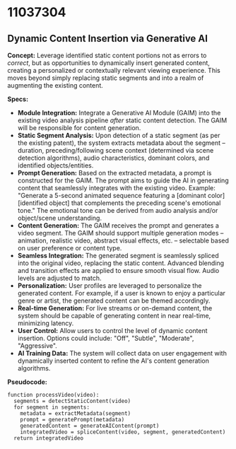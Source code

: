 # 11037304

## Dynamic Content Insertion via Generative AI

**Concept:** Leverage identified static content portions not as errors to *correct*, but as opportunities to dynamically insert generated content, creating a personalized or contextually relevant viewing experience. This moves beyond simply replacing static segments and into a realm of augmenting the existing content.

**Specs:**

*   **Module Integration:** Integrate a Generative AI Module (GAIM) into the existing video analysis pipeline *after* static content detection. The GAIM will be responsible for content generation.
*   **Static Segment Analysis:** Upon detection of a static segment (as per the existing patent), the system extracts metadata about the segment – duration, preceding/following scene context (determined via scene detection algorithms), audio characteristics, dominant colors, and identified objects/entities.
*   **Prompt Generation:** Based on the extracted metadata, a prompt is constructed for the GAIM. The prompt aims to guide the AI in generating content that seamlessly integrates with the existing video. Example: "Generate a 5-second animated sequence featuring a [dominant color] [identified object] that complements the preceding scene's emotional tone." The emotional tone can be derived from audio analysis and/or object/scene understanding.
*   **Content Generation:** The GAIM receives the prompt and generates a video segment. The GAIM should support multiple generation modes – animation, realistic video, abstract visual effects, etc. – selectable based on user preference or content type.
*   **Seamless Integration:** The generated segment is seamlessly spliced into the original video, replacing the static content. Advanced blending and transition effects are applied to ensure smooth visual flow. Audio levels are adjusted to match.
*   **Personalization:** User profiles are leveraged to personalize the generated content. For example, if a user is known to enjoy a particular genre or artist, the generated content can be themed accordingly.
*   **Real-time Generation:** For live streams or on-demand content, the system should be capable of generating content in near real-time, minimizing latency.
*   **User Control:** Allow users to control the level of dynamic content insertion. Options could include: "Off", "Subtle", "Moderate", "Aggressive".
*   **AI Training Data:** The system will collect data on user engagement with dynamically inserted content to refine the AI's content generation algorithms.



**Pseudocode:**

```
function processVideo(video):
  segments = detectStaticContent(video)
  for segment in segments:
    metadata = extractMetadata(segment)
    prompt = generatePrompt(metadata)
    generatedContent = generateAIContent(prompt)
    integratedVideo = spliceContent(video, segment, generatedContent)
  return integratedVideo
```